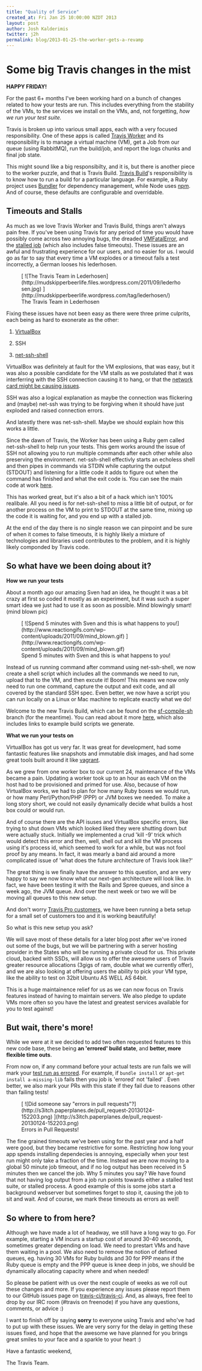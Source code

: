 ```yaml
---
title: "Quality of Service"
created_at: Fri Jan 25 10:00:00 NZDT 2013
layout: post
author: Josh Kalderimis
twitter: j2h
permalink: blog/2013-01-25-the-worker-gets-a-revamp
---
```


Some big Travis changes in the mist
===================================

**HAPPY FRIDAY!**

For the past 6+ months I've been working hard on a bunch of changes related to how your tests are run. This includes everything from the stability of the VMs, to the services we install on the VMs, and, not forgetting, _how we run your test suite._

Travis is broken up into various small apps, each with a very focused responsibility. One of these apps is called [Travis Worker](https://github.com/travis-ci/travis-worker) and its responsibility is to manage a virtual machine (VM), get a Job from our queue (using RabbitMQ), run the build/job, and report the logs chunks and final job state.

This might sound like a big responsibilty, and it is, but there is another piece to the worker puzzle, and that is Travis Build. [Travis Build](https://github.com/travis-ci/travis-build)'s responsibility is to know how to run a build for a particular language. For example, a Ruby project uses [Bundler](http://gembundler.com/) for dependency management, while Node uses [npm](https://npmjs.org/). And of course, these defaults are configurable and overridable.

Timeouts and Stalls
-------------------

As much as we love Travis Worker and Travis Build, things aren't always pain free. If you've been using Travis for any period of time you would have possibly come across two annoying bugs, the dreaded [VMFatalError](https://travis-ci.org/westoque/phantomjs.rb/builds/3614255), and the [stalled job](https://travis-ci.org/rootpy/rootpy/jobs/3606285/#L31) (which also includes false timeouts). These issues are an awful and frustrating experience for our users, and no easier for us. I would go as far to say that every time a VM explodes or a timeout fails a test incorrectly, a German looses his lederhosen.

<figure class="small right">
  [ ![The Travis Team in Lederhosen](http://mudskipperbeerlife.files.wordpress.com/2011/09/lederhosen.jpg) ](http://mudskipperbeerlife.wordpress.com/tag/lederhosen/)
  <figcaption>The Travis Team in Lederhosen</figcaption>
</figure>

Fixing these issues have not been easy as there were three prime culprits, each being as hard to exonerate as the other:

  1. [VirtualBox](https://www.virtualbox.org/)
  
  2. SSH
  
  3. [net-ssh-shell](https://github.com/mitchellh/net-ssh-shell/)

VirtualBox was definitely at fault for the VM explosions, that was easy, but it was also a possible candidate for the VM stalls as we postulated that it was interferring with the SSH connection causing it to hang, or that the [network card might be causing issues](https://github.com/mitchellh/vagrant/issues/391). 

SSH was also a logical explanation as maybe the connection was flickering and (maybe) net-ssh was trying to be forgiving when it should have just exploded and raised connection errors.

And latestly there was net-ssh-shell. Maybe we should explain how this works a little.

Since the dawn of Travis, the Worker has been using a Ruby gem called net-ssh-shell to help run your tests. This gem works around the issue of SSH not allowing you to run multiple commands after each other while also preserving the environment. net-ssh-shell effectivly starts an echoless shell and then pipes in commands via STDIN while capturing the output (STDOUT) and listening for a little code it adds to figure out when the command has finished and what the exit code is. You can see the main code at work [here](https://github.com/mitchellh/net-ssh-shell/blob/master/lib/net/ssh/shell/process.rb#L44-46).

This has worked great, but it's also a bit of a hack which isn't 100% realibale. All you need is for net-ssh-shell to miss a little bit of output, or for another process on the VM to print to STDOUT at the same time, mixing up the code it is waiting for, and you end up with a stalled job.

At the end of the day there is no single reason we can pinpoint and be sure of when it comes to false timeouts, it is highly likely a mixture of technologies and libraries used contributes to the problem, and it is highly likely componded by Travis code.

So what have we been doing about it?
------------------------------------

**How we run your tests**

About a month ago our amazing Sven had an idea, he thought it was a bit crazy at first so coded it mostly as an experiment, but it was such a super smart idea we just had to use it as soon as possible. Mind blowingly smart! (mind blown pic)

<figure class="small right">
  [ ![Spend 5 minutes with Sven and this is what happens to you!](http://www.reactiongifs.com/wp-content/uploads/2011/09/mind_blown.gif) ](http://www.reactiongifs.com/wp-content/uploads/2011/09/mind_blown.gif)
  <figcaption>Spend 5 minutes with Sven and this is what happens to you!</figcaption>
</figure>

Instead of us running command after command using net-ssh-shell, we now create a shell script which includes all the commands we need to run, upload that to the VM, and then excute it! Boom! This means we now only need to run one command, capture the output and exit code, and all covered by the standard SSH spec. Even better, we now have a script you can run locally on a Linux or Mac machine to replicate exactly what we do!

Welcome to the new Travis Build, which can be found on the [sf-compile-sh](https://github.com/travis-ci/travis-build/tree/sf-compile-sh) branch (for the meantime). You can read about it more [here](https://github.com/travis-ci/travis-build/pull/60), which also includes links to example build scripts we generate.


**What we run your tests on**

VirtualBox has got us very far. It was great for development, had some fantastic features like snapshots and immutable disk images, and had some great tools built around it like [vagrant](http://www.vagrantup.com/).

As we grew from one worker box to our current 24, maintenance of the VMs became a pain. Updating a worker took up to an hour as each VM on the host had to be provisioned and primed for use. Also, because of how VirtualBox works, we had to plan for how many Ruby boxes we would run, or how many Perl/Python/PHP (PPP) or JVM boxes we needed. To make a long story short, we could not easily dynamically decide what builds a host box could or would run. 

And of course there are the API isuses and VirtualBox specific errors, like trying to shut down VMs which looked liked they were shutting down but were actually stuck. Initially we implemented a crud 'kill -9' trick which would detect this error and then, well, shell out and kill the VM process using it's process id, which  seemed to work for a while, but was not fool proof by any means. In fact, it was mearly a band aid around a more complicated issue of 'what does the future architecture of Travis look like?'

The great thing is we finally have the answer to this question, and are very happy to say we now know what our next-gen architecture will look like. In fact, we have been testing it with the Rails and Spree queues, and since a week ago, the JVM queue. And over the next week or two we will be moving all queues to this new setup.

And don't worry [Travis Pro customers](http://about.travis-ci.org/blog/2012-10-25-the-travis-plans/), we have been running a beta setup for a small set of customers too and it is working beautifully!

So what is this new setup you ask?

We will save most of these details for a later blog post after we've ironed out some of the bugs, but we will be partnering with a server hosting provider in the States who will be running a private cloud for us. This private cloud, backed with SSDs, will allow us to offer the awesome users of Travis greater resource allocations (3gigs of ram, double what we currently offer), and we are also looking at offering users the ability to pick your VM type, like the ability to test on 32bit Ubuntu AS WELL AS 64bit.

This is a huge maintainence relief for us as we can now focus on Travis features instead of having to maintain servers. We also pledge to update VMs more often so you have the latest and greatest services available for you to test against!

But wait, there's more!
----------------------

While we were at it we decided to add two often requested features to this new code base, these being **an 'errored' build state**, and **better, more flexible time outs**.

From now on, if any command before your actual tests are run fails we will mark your [test run as errored](https://travis-ci.org/Feldspar/feldspar-compiler/builds/4277473). For example, if `bundle install` or `apt-get install a-missing-lib` fails then you job is 'errored' not 'failed' . Even better, we also mark your PRs with this state if they fail due to reasons other than failing tests!

<figure class="small right">
  [ ![Did someone say "errors in pull requests"?](http://s3itch.paperplanes.de/pull_request-20130124-152203.png) ](http://s3itch.paperplanes.de/pull_request-20130124-152203.png)
  <figcaption>Errors in Pull Requests!</figcaption>
</figure>

The fine grained timeouts we've been using for the past year and a half were good, but they became restrictive for some. Restricting how long your app spends installing dependecies is annoying, especially when your test run might only take a fraction of the time. Instead we are now moving to a global 50 minute job timeout, and if no log output has been received in 5 minutes then we cancel the job. Why 5 minutes you say? We have found that not having log output from a job run points towards either a stalled test suite, or stalled process. A good example of this is some jobs start a background webserver but sometimes forget to stop it, causing the job to sit and wait. And of course, we mark these timeouts as errors as well!

So where to from here?
----------------------

Although we have made a lot of headway, we still have a long way to go. For example, starting a VM incurs a startup cost of around 30-40 seconds, sometimes greater depending on load. We need to prestart VMs and have them waiting in a pool. We also need to remove the notion of defined queues, eg. having 30 VMs for Ruby builds and 30 for PPP means if the Ruby queue is empty and the PPP queue is knee deep in jobs, we should be dynamically allocating capacity where and when needed!

So please be patient with us over the next couple of weeks as we roll out these changes and more. If you experience any issues please report them to our GitHub issues page on [travis-ci/travis-ci](https://github.com/travis-ci/travis-ci/issues?direction=desc&labels=feature-request&sort=updated&state=open). And, as always, free feel to drop by our IRC room (#travis on freenode) if you have any questions, comments, or advice :)

I want to finish off by saying **sorry** to everyone using Travis and who've had to put up with these issues. We are very sorry for the delay in getting these issues fixed, and hope that the awesome we have planned for you brings great smiles to your face and a sparkle to your heart :)

Have a fantastic weekend,

The Travis Team.